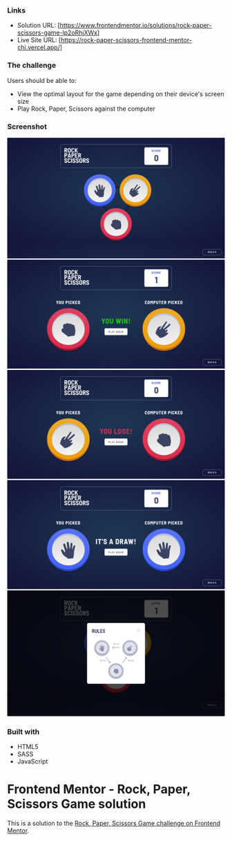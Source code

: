 ### Links

- Solution URL:
  [https://www.frontendmentor.io/solutions/rock-paper-scissors-game-lp2oRhjXWx]
- Live Site URL: [https://rock-paper-scissors-frontend-mentor-chi.vercel.app/]

### The challenge

Users should be able to:

- View the optimal layout for the game depending on their device's screen size
- Play Rock, Paper, Scissors against the computer

### Screenshot

![main](./design/main-screen.png)
![win](./design/win.png)
![lose](./design/lose.png)
![draw](./design/draw.png)
![rules](./design/rules.png)

### Built with

- HTML5
- SASS
- JavaScript

# Frontend Mentor - Rock, Paper, Scissors Game solution

This is a solution to the
[Rock, Paper, Scissors Game challenge on Frontend Mentor](https://www.frontendmentor.io/challenges/rock-paper-scissors-game-pTgwgvgH).
